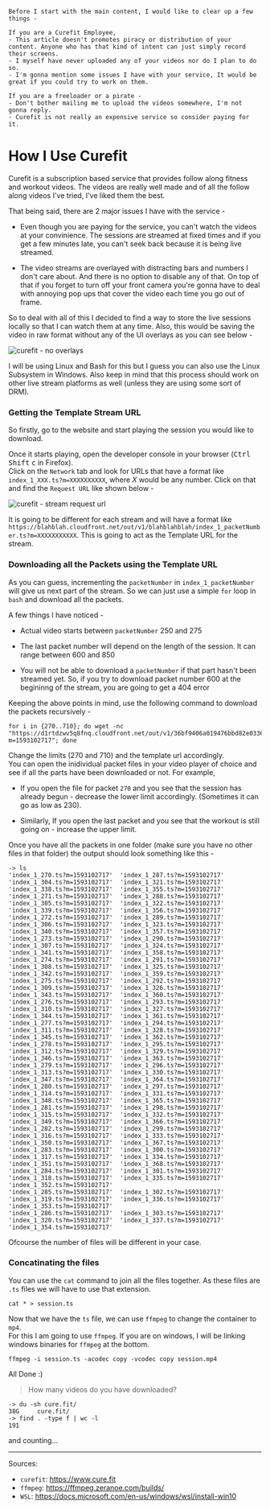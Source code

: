 ```
Before I start with the main content, I would like to clear up a few things -

If you are a Curefit Employee,
- This article doesn't promotes piracy or distribution of your content. Anyone who has that kind of intent can just simply record their screens.
- I myself have never uploaded any of your videos nor do I plan to do so.
- I'm gonna mention some issues I have with your service, It would be great if you could try to work on them.

If you are a freeloader or a pirate -
- Don't bother mailing me to upload the videos somewhere, I'm not gonna reply.
- Curefit is not really an expensive service so consider paying for it.
```

# How I Use Curefit

Curefit is a subscription based service that provides follow along fitness and workout videos. The videos are really well made and of all the follow along videos I've tried,
I've liked them the best.

That being said, there are 2 major issues I have with the service -

- Even though you are paying for the service, you can't watch the videos at your convinience.
The sessions are streamed at fixed times and if you get a few minutes late, you can't seek back because it is being live streamed.

- The video streams are overlayed with distracting bars and numbers I don't care about. And there is no option to disable any of that.
On top of that if you forget to turn off your front camera you're gonna have to deal with annoying pop ups that cover the video each time you go out of frame.

So to deal with all of this I decided to find a way to store the live sessions locally so that I can watch them at any time.
Also, this would be saving the video in raw format without any of the UI overlays as you can see below -

<picture>
  <img src="/images/curefit2.png" alt="curefit - no overlays">
</picture>

I will be using Linux and Bash for this but I guess you can also use the Linux Subsystem in Windows.
Also keep in mind that this process should work on other live stream platforms as well (unless they are using some sort of DRM).

### Getting the Template Stream URL

So firstly, go to the website and start playing the session you would like to download.

Once it starts playing, open the developer console in your browser (<kbd>Ctrl</kbd> <kbd>Shift</kbd> <kbd>c</kbd> in Firefox).
<br>
Click on the `Network` tab and look for URLs that have a format like `index_1_XXX.ts?m=XXXXXXXXXX`, where *X* would be any number.
Click on that and find the `Request URL` like shown below -

<picture>
  <img src="/images/curefit.png" alt="curefit - stream request url">
</picture>

It is going to be different for each stream and will have a format like `https://blahblah.cloudfront.net/out/v1/blahblahblah/index_1_packetNumber.ts?m=XXXXXXXXXXX`.
This is going to act as the Template URL for the stream.

### Downloading all the Packets using the Template URL

As you can guess, incrementing the `packetNumber` in `index_1_packetNumber` will give us next part of the stream.
So we can just use a simple `for` loop in `bash` and download all the packets.

A few things I have noticed -

- Actual video starts between `packetNumber` 250 and 275

- The last packet number will depend on the length of the session. It can range between 600 and 850

- You will not be able to download a `packetNumber` if that part hasn't been streamed yet.
So, if you try to download packet number 600 at the begininng of the stream, you are going to get a 404 error

Keeping the above points in mind, use the following command to download the packets recursively -
```
for i in {270..710}; do wget -nc "https://d1rtdzwv5q8fnq.cloudfront.net/out/v1/36bf9406a019476bbd82e03366686125/index_1_$i.ts?m=1593102717"; done
```

Change the limits (270 and 710) and the template url accordingly.
<br>
You can open the inidividual packet files in your video player of choice and see if all the parts have been downloaded or not.
For example,

- If you open the file for packet `270` and you see that the session has already begun - decrease the lower limit accordingly. (Sometimes it can go as low as 230).

- Similarly, If you open the last packet and you see that the workout is still going on - increase the upper limit.

Once you have all the packets in one folder (make sure you have no other files in that folder) the output should look something like this -
```
-> ls
'index_1_270.ts?m=1593102717'  'index_1_287.ts?m=1593102717'  'index_1_304.ts?m=1593102717'  'index_1_321.ts?m=1593102717'  'index_1_338.ts?m=1593102717'  'index_1_355.ts?m=1593102717'
'index_1_271.ts?m=1593102717'  'index_1_288.ts?m=1593102717'  'index_1_305.ts?m=1593102717'  'index_1_322.ts?m=1593102717'  'index_1_339.ts?m=1593102717'  'index_1_356.ts?m=1593102717'
'index_1_272.ts?m=1593102717'  'index_1_289.ts?m=1593102717'  'index_1_306.ts?m=1593102717'  'index_1_323.ts?m=1593102717'  'index_1_340.ts?m=1593102717'  'index_1_357.ts?m=1593102717'
'index_1_273.ts?m=1593102717'  'index_1_290.ts?m=1593102717'  'index_1_307.ts?m=1593102717'  'index_1_324.ts?m=1593102717'  'index_1_341.ts?m=1593102717'  'index_1_358.ts?m=1593102717'
'index_1_274.ts?m=1593102717'  'index_1_291.ts?m=1593102717'  'index_1_308.ts?m=1593102717'  'index_1_325.ts?m=1593102717'  'index_1_342.ts?m=1593102717'  'index_1_359.ts?m=1593102717'
'index_1_275.ts?m=1593102717'  'index_1_292.ts?m=1593102717'  'index_1_309.ts?m=1593102717'  'index_1_326.ts?m=1593102717'  'index_1_343.ts?m=1593102717'  'index_1_360.ts?m=1593102717'
'index_1_276.ts?m=1593102717'  'index_1_293.ts?m=1593102717'  'index_1_310.ts?m=1593102717'  'index_1_327.ts?m=1593102717'  'index_1_344.ts?m=1593102717'  'index_1_361.ts?m=1593102717'
'index_1_277.ts?m=1593102717'  'index_1_294.ts?m=1593102717'  'index_1_311.ts?m=1593102717'  'index_1_328.ts?m=1593102717'  'index_1_345.ts?m=1593102717'  'index_1_362.ts?m=1593102717'
'index_1_278.ts?m=1593102717'  'index_1_295.ts?m=1593102717'  'index_1_312.ts?m=1593102717'  'index_1_329.ts?m=1593102717'  'index_1_346.ts?m=1593102717'  'index_1_363.ts?m=1593102717'
'index_1_279.ts?m=1593102717'  'index_1_296.ts?m=1593102717'  'index_1_313.ts?m=1593102717'  'index_1_330.ts?m=1593102717'  'index_1_347.ts?m=1593102717'  'index_1_364.ts?m=1593102717'
'index_1_280.ts?m=1593102717'  'index_1_297.ts?m=1593102717'  'index_1_314.ts?m=1593102717'  'index_1_331.ts?m=1593102717'  'index_1_348.ts?m=1593102717'  'index_1_365.ts?m=1593102717'
'index_1_281.ts?m=1593102717'  'index_1_298.ts?m=1593102717'  'index_1_315.ts?m=1593102717'  'index_1_332.ts?m=1593102717'  'index_1_349.ts?m=1593102717'  'index_1_366.ts?m=1593102717'
'index_1_282.ts?m=1593102717'  'index_1_299.ts?m=1593102717'  'index_1_316.ts?m=1593102717'  'index_1_333.ts?m=1593102717'  'index_1_350.ts?m=1593102717'  'index_1_367.ts?m=1593102717'
'index_1_283.ts?m=1593102717'  'index_1_300.ts?m=1593102717'  'index_1_317.ts?m=1593102717'  'index_1_334.ts?m=1593102717'  'index_1_351.ts?m=1593102717'  'index_1_368.ts?m=1593102717'
'index_1_284.ts?m=1593102717'  'index_1_301.ts?m=1593102717'  'index_1_318.ts?m=1593102717'  'index_1_335.ts?m=1593102717'  'index_1_352.ts?m=1593102717'
'index_1_285.ts?m=1593102717'  'index_1_302.ts?m=1593102717'  'index_1_319.ts?m=1593102717'  'index_1_336.ts?m=1593102717'  'index_1_353.ts?m=1593102717'
'index_1_286.ts?m=1593102717'  'index_1_303.ts?m=1593102717'  'index_1_320.ts?m=1593102717'  'index_1_337.ts?m=1593102717'  'index_1_354.ts?m=1593102717'
```

Ofcourse the number of files will be different in your case.

### Concatinating the files

You can use the `cat` command to join all the files together. As these files are `.ts` files we will have to use that extension.
```
cat * > session.ts
```

Now that we have the `ts` file, we can use `ffmpeg` to change the container to `mp4`.
<br>
For this I am going to use `ffmpeg`. If you are on windows, I will be linking windows binaries for `ffmpeg` at the bottom.
```
ffmpeg -i session.ts -acodec copy -vcodec copy session.mp4
```

All Done :)

<blockquote>
How many videos do you have downloaded?
</blockquote>

```
-> du -sh cure.fit/
38G     cure.fit/
-> find . -type f | wc -l
191
```
and counting...

---

Sources:

- `curefit`: <https://www.cure.fit>
- `ffmpeg`: <https://ffmpeg.zeranoe.com/builds/>
- `WSL`: <https://docs.microsoft.com/en-us/windows/wsl/install-win10>
